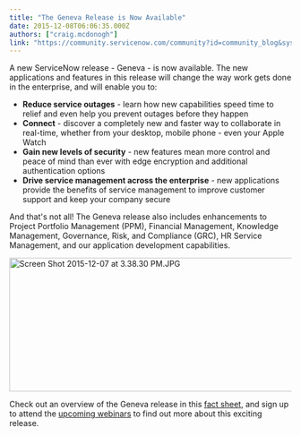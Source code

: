 ```yaml
---
title: "The Geneva Release is Now Available"
date: 2015-12-08T06:06:35.000Z
authors: ["craig.mcdonogh"]
link: "https://community.servicenow.com/community?id=community_blog&sys_id=49edeae9dbd0dbc01dcaf3231f9619b3"
---
```

<p>A new ServiceNow release - Geneva - is now available. The new applications and features in this release will change the way work gets done in the enterprise, and will enable you to:</p><p></p><ul><li><strong>Reduce service outages</strong> - learn how new capabilities speed time to relief and even help you prevent outages before they happen</li><li><strong>Connect</strong> - discover a completely new and faster way to collaborate in real-time, whether from your desktop, mobile phone - even your Apple Watch</li><li><strong>Gain new levels of security</strong> - new features mean more control and peace of mind than ever with edge encryption and additional authentication options</li><li><strong>Drive service management across the enterprise</strong> - new applications provide the benefits of service management to improve customer support and keep your company secure</li></ul><p></p><p>And that's not all! The Geneva release also includes enhancements to Project Portfolio Management (PPM), Financial Management, Knowledge Management, Governance, Risk, and Compliance (GRC), HR Service Management, and our application development capabilities.</p><p></p><p><img   alt="Screen Shot 2015-12-07 at 3.38.30 PM.JPG" class="image-1 jive-image" src="ed5be14edb901744e9737a9e0f96195e.iix" style="width: 620px; height: 239px; display: block; margin-left: auto; margin-right: auto;"/></p><p></p><p>Check out an overview of the Geneva release in this <a title="" _jive_internal="true" href="/community?id=community_article&sys_id=a5dca665dbd0dbc01dcaf3231f961928">fact sheet</a>, and sign up to attend the <a title="fo.servicenow.com/LP=4600" href="http://info.servicenow.com/LP=4600">upcoming webinars</a> to find out more about this exciting release.</p>